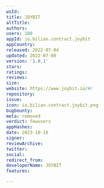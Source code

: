 ```yaml
---
wsId: 
title: JOYBIT
altTitle: 
authors: 
users: 100
appId: io.bilian.contract.joybit
appCountry: 
released: 2022-07-04
updated: 2022-07-08
version: '1.0.1'
stars: 
ratings: 
reviews: 
size: 
website: https://www.joybit.io/#/
repository: 
issue: 
icon: io.bilian.contract.joybit.png
bugbounty: 
meta: removed
verdict: fewusers
appHashes: 
date: 2023-10-16
signer: 
reviewArchive: 
twitter: 
social: 
redirect_from: 
developerName: JOYBIT
features: 

---
```


